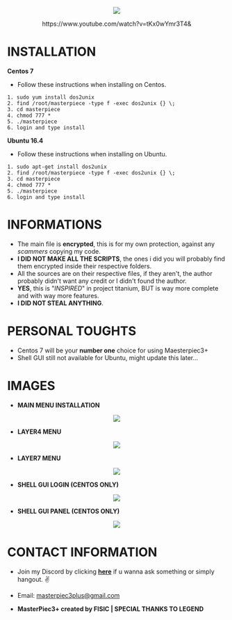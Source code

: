 <p align="center">
	<img src="https://i.postimg.cc/prz11dzH/m3.png">
</p>

<p align="center">
	https://www.youtube.com/watch?v=tKx0wYmr3T4&
</p>

# INSTALLATION

**Centos 7**
- Follow these instructions when installing on Centos.
```
1. sudo yum install dos2unix 
2. find /root/masterpiece -type f -exec dos2unix {} \;
3. cd masterpiece 
4. chmod 777 *
5. ./masterpiece 
6. login and type install
```
**Ubuntu 16.4**
- Follow these instructions when installing on Ubuntu.
```
1. sudo apt-get install dos2unix 
2. find /root/masterpiece -type f -exec dos2unix {} \;
3. cd masterpiece 
4. chmod 777 *
5. ./masterpiece
6. login and type install
```

# INFORMATIONS

- The main file is **encrypted**, this is for my own protection, against any *scammers* copying my code. 
- **I DID NOT MAKE ALL THE SCRIPTS**, the ones i did you will probably find them encrypted inside their respective folders.
- All the sources are on their respective files, if they aren't, the author probably didn't want any credit or I didn't found the author.
- **YES**, this is "*INSPIRED*" in project titanium, BUT is way more complete and with way more features.
- **I DID NOT STEAL ANYTHING**.

# PERSONAL TOUGHTS

- Centos 7 will be your **number one** choice for using Maesterpiec3+
- Shell GUI still not available for Ubuntu, might update this later...

# IMAGES

- **MAIN MENU INSTALLATION**

<p align="center">
	<img src="https://i.postimg.cc/mk92X7mg/install.png">
</p>

- **LAYER4 MENU**

<p align="center">
	<img src="https://i.postimg.cc/ZR25xwFQ/layer4.png">
</p>

- **LAYER7 MENU**

<p align="center">
	<img src="https://i.postimg.cc/WbR4Df4F/layer7.png">
</p>

- **SHELL GUI LOGIN (CENTOS ONLY)**

<p align="center">
	<img src="https://i.postimg.cc/TYr3nqyk/loginsite.png">
</p>

- **SHELL GUI PANEL (CENTOS ONLY)**

<p align="center">
	<img src="https://i.postimg.cc/FKFzrdHT/booter.png">
</p>

# CONTACT INFORMATION
- Join my Discord by clicking **[here](https://discord.gg/QqyFQHN)** if u wanna ask something or simply hangout. ✌️

- Email: masterpiec3plus@gmail.com

- **MasterPiec3+ created by FISIC | SPECIAL THANKS TO LEGEND**
